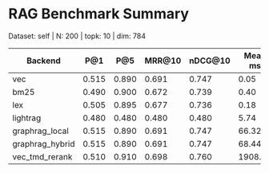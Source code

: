 # RAG Benchmark Summary
Dataset: self | N: 200 | topk: 10 | dim: 784

| Backend | P@1 | P@5 | MRR@10 | nDCG@10 | Mean ms | P95 ms |
|---------|-----|-----|--------|---------|---------|--------|
| vec | 0.515 | 0.890 | 0.691 | 0.747 | 0.05 | 0.06 |
| bm25 | 0.490 | 0.900 | 0.672 | 0.739 | 0.40 | 0.68 |
| lex | 0.505 | 0.895 | 0.677 | 0.736 | 0.18 | 0.30 |
| lightrag | 0.480 | 0.480 | 0.480 | 0.480 | 5.74 | 6.30 |
| graphrag_local | 0.515 | 0.890 | 0.691 | 0.747 | 66.32 | 243.28 |
| graphrag_hybrid | 0.515 | 0.890 | 0.691 | 0.747 | 68.44 | 243.47 |
| vec_tmd_rerank | 0.510 | 0.910 | 0.698 | 0.760 | 1908.07 | 2565.49 |